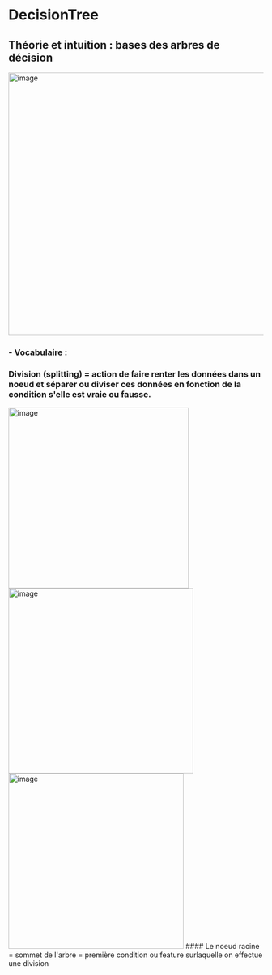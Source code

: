# DecisionTree
## Théorie et intuition : bases des arbres de décision
<img width="518" alt="image" src="https://github.com/Brahim-AIT-OUALI/DecisionTree/assets/115220907/9048b434-6231-4a43-a04e-ac31b827d37c">

### -  Vocabulaire : 
### Division (splitting)  = action de faire renter les données dans un noeud et séparer ou diviser ces données en fonction de la condition s'elle est vraie ou fausse.
<img width="356" alt="image" src="https://github.com/Brahim-AIT-OUALI/DecisionTree/assets/115220907/f7adedd5-ca09-41aa-9d76-95518949de64">

<img width="365" alt="image" src="https://github.com/Brahim-AIT-OUALI/DecisionTree/assets/115220907/d39a6a15-be0b-4472-882b-a88ecc592929">

<img width="346" alt="image" src="https://github.com/Brahim-AIT-OUALI/DecisionTree/assets/115220907/c808a9e6-f93f-44d9-8b09-26210ed0b931">
#### Le noeud racine = sommet de l'arbre = première condition ou feature surlaquelle on effectue une division



